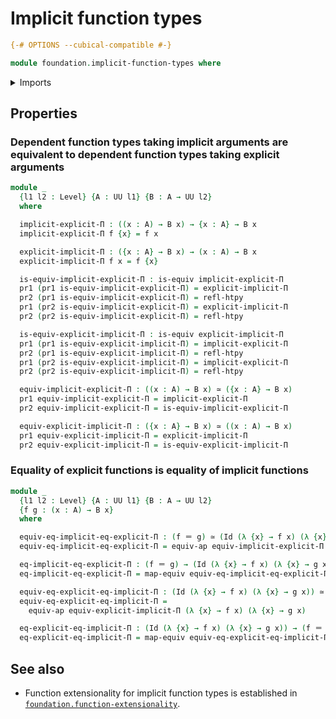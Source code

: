 # Implicit function types

```agda
{-# OPTIONS --cubical-compatible #-}

module foundation.implicit-function-types where
```

<details><summary>Imports</summary>

```agda
open import foundation.dependent-pair-types
open import foundation.universe-levels

open import foundation-core.equivalences
open import foundation-core.homotopies
open import foundation-core.identity-types
```

</details>

## Properties

### Dependent function types taking implicit arguments are equivalent to dependent function types taking explicit arguments

```agda
module _
  {l1 l2 : Level} {A : UU l1} {B : A → UU l2}
  where

  implicit-explicit-Π : ((x : A) → B x) → {x : A} → B x
  implicit-explicit-Π f {x} = f x

  explicit-implicit-Π : ({x : A} → B x) → (x : A) → B x
  explicit-implicit-Π f x = f {x}

  is-equiv-implicit-explicit-Π : is-equiv implicit-explicit-Π
  pr1 (pr1 is-equiv-implicit-explicit-Π) = explicit-implicit-Π
  pr2 (pr1 is-equiv-implicit-explicit-Π) = refl-htpy
  pr1 (pr2 is-equiv-implicit-explicit-Π) = explicit-implicit-Π
  pr2 (pr2 is-equiv-implicit-explicit-Π) = refl-htpy

  is-equiv-explicit-implicit-Π : is-equiv explicit-implicit-Π
  pr1 (pr1 is-equiv-explicit-implicit-Π) = implicit-explicit-Π
  pr2 (pr1 is-equiv-explicit-implicit-Π) = refl-htpy
  pr1 (pr2 is-equiv-explicit-implicit-Π) = implicit-explicit-Π
  pr2 (pr2 is-equiv-explicit-implicit-Π) = refl-htpy

  equiv-implicit-explicit-Π : ((x : A) → B x) ≃ ({x : A} → B x)
  pr1 equiv-implicit-explicit-Π = implicit-explicit-Π
  pr2 equiv-implicit-explicit-Π = is-equiv-implicit-explicit-Π

  equiv-explicit-implicit-Π : ({x : A} → B x) ≃ ((x : A) → B x)
  pr1 equiv-explicit-implicit-Π = explicit-implicit-Π
  pr2 equiv-explicit-implicit-Π = is-equiv-explicit-implicit-Π
```

### Equality of explicit functions is equality of implicit functions

```agda
module _
  {l1 l2 : Level} {A : UU l1} {B : A → UU l2}
  {f g : (x : A) → B x}
  where

  equiv-eq-implicit-eq-explicit-Π : (f ＝ g) ≃ (Id (λ {x} → f x) (λ {x} → g x))
  equiv-eq-implicit-eq-explicit-Π = equiv-ap equiv-implicit-explicit-Π f g

  eq-implicit-eq-explicit-Π : (f ＝ g) → (Id (λ {x} → f x) (λ {x} → g x))
  eq-implicit-eq-explicit-Π = map-equiv equiv-eq-implicit-eq-explicit-Π

  equiv-eq-explicit-eq-implicit-Π : (Id (λ {x} → f x) (λ {x} → g x)) ≃ (f ＝ g)
  equiv-eq-explicit-eq-implicit-Π =
    equiv-ap equiv-explicit-implicit-Π (λ {x} → f x) (λ {x} → g x)

  eq-explicit-eq-implicit-Π : (Id (λ {x} → f x) (λ {x} → g x)) → (f ＝ g)
  eq-explicit-eq-implicit-Π = map-equiv equiv-eq-explicit-eq-implicit-Π
```

## See also

- Function extensionality for implicit function types is established in
  [`foundation.function-extensionality`](foundation.function-extensionality.md).
